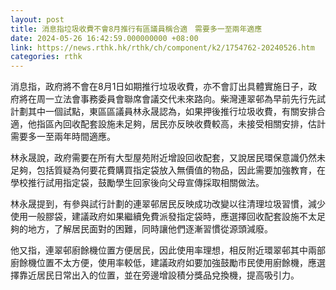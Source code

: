 ```yaml
---
layout: post
title: 消息指垃圾收費不會8月推行有區議員稱合適　需要多一至兩年適應
date: 2024-05-26 16:42:59.000000000 +08:00
link: https://news.rthk.hk/rthk/ch/component/k2/1754762-20240526.htm
categories: rthk
---
```


消息指，政府將不會在8月1日如期推行垃圾收費，亦不會訂出具體實施日子，政府將在周一立法會事務委員會聯席會議交代未來路向。柴灣連翠邨為早前先行先試計劃其中一個試點，東區區議員林永晟認為，如果押後推行垃圾收費，有關安排合適，他指區內回收配套設施未足夠，居民亦反映收費較高，未接受相關安排，估計需要多一至兩年時間適應。

林永晟說，政府需要在所有大型屋苑附近增設回收配套，又說居民環保意識仍然未足夠，包括質疑為何要花費購買指定袋放入無價值的物品，因此需要加強教育，在學校推行試用指定袋，鼓勵學生回家後向父母宣傳採取相關做法。

林永晟提到，有參與試行計劃的連翠邨居民反映成功改變以往清理垃圾習慣，減少使用一般膠袋，建議政府如果繼續免費派發指定袋時，應選擇回收配套設施不太足夠的地方，了解居民面對的困難，同時讓他們逐漸習慣從源頭減廢。

他又指，連翠邨廚餘機位置方便居民，因此使用率理想，相反附近環翠邨其中兩部廚餘機位置不太方便，使用率較低，建議政府如要加強鼓勵市民使用廚餘機，應選擇靠近居民日常出入的位置，並在旁邊增設積分獎品兌換機，提高吸引力。
